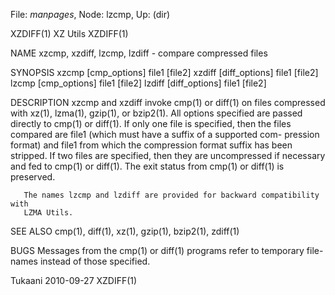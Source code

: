 File: *manpages*,  Node: lzcmp,  Up: (dir)

XZDIFF(1)                          XZ Utils                          XZDIFF(1)



NAME
       xzcmp, xzdiff, lzcmp, lzdiff - compare compressed files

SYNOPSIS
       xzcmp [cmp_options] file1 [file2]
       xzdiff [diff_options] file1 [file2]
       lzcmp [cmp_options] file1 [file2]
       lzdiff [diff_options] file1 [file2]

DESCRIPTION
       xzcmp  and  xzdiff  invoke  cmp(1)  or diff(1) on files compressed with
       xz(1), lzma(1), gzip(1), or bzip2(1).  All options specified are passed
       directly to cmp(1) or diff(1).  If only one file is specified, then the
       files compared are file1 (which must have a suffix of a supported  com-
       pression format) and file1 from which the compression format suffix has
       been stripped.  If two files are specified, then they are  uncompressed
       if necessary and fed to cmp(1) or diff(1).  The exit status from cmp(1)
       or diff(1) is preserved.

       The names lzcmp and lzdiff are provided for backward compatibility with
       LZMA Utils.

SEE ALSO
       cmp(1), diff(1), xz(1), gzip(1), bzip2(1), zdiff(1)

BUGS
       Messages  from  the cmp(1) or diff(1) programs refer to temporary file-
       names instead of those specified.



Tukaani                           2010-09-27                         XZDIFF(1)

